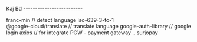 Kaj Bd -------------------------

franc-min  // detect language
iso-639-3-to-1  
@google-cloud/translate   // translate language 
google-auth-library       // google login
axios                     // for integrate PGW - payment gateway .. surjopay












